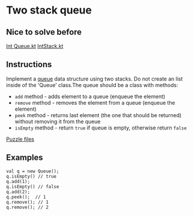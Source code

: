 # Two stack queue

## Nice to solve before

[Int Queue.kt](../int/IntQueue.kt)
[IntStack.kt](../../stack/int/IntStack.kt)

## Instructions

Implement a [queue](https://en.wikipedia.org/wiki/Queue_(abstract_data_type)) data structure using two stacks. Do not create an list
inside of the 'Queue' class.The queue should be a class with methods:
* `add` method - adds element to a queue (enqueue the element)
* `remove` method - removes the element from a queue (enqueue the element)
* `peek` method - returns last element (the one that should be returned) without removing it from the queue
* `isEmpty` method - return `true` if queue is empty, otherwise return `false`

[Puzzle files](.)

## Examples

```
val q = new Queue();
q.isEmpty() // true
q.add(1);
q.isEmpty() // false
q.add(2);
q.peek();  // 1
q.remove(); // 1
q.remove(); // 2
```

